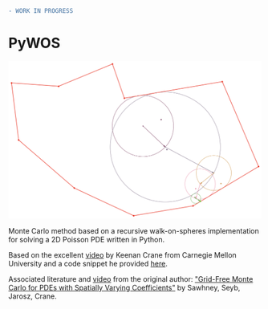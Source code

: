 
```diff
- WORK IN PROGRESS
```

# PyWOS
![](images/WOS_example.png)

Monte Carlo method based on a recursive walk-on-spheres implementation for solving a 2D Poisson PDE written in Python.

Based on the excellent [video](https://youtu.be/bZbuKOxH71o) by Keenan Crane from Carnegie Mellon University and a code snippet he provided [here](https://www.cs.cmu.edu/~kmcrane/Projects/MonteCarloGeometryProcessing/WoSPoisson2D.cpp.html).

Associated literature and [video](https://youtu.be/dXROl0KGPXc) from the original author:
["Grid-Free Monte Carlo for PDEs with Spatially Varying Coefficients"](https://arxiv.org/abs/2201.13240) by Sawhney, Seyb, Jarosz, Crane.
